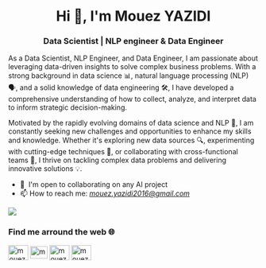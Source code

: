 <h1 align="center">Hi 👋, I'm Mouez YAZIDI</h1>
<h3 align="center">Data Scientist | NLP engineer & Data Engineer</h3>

As a Data Scientist, NLP Engineer, and Data Engineer, I am passionate about leveraging data-driven insights to solve complex business problems. With a strong background in data science 📊, natural language processing (NLP) 🗣️, and a solid knowledge of data engineering 🛠️, I have developed a comprehensive understanding of how to collect, analyze, and interpret data to inform strategic decision-making.

Motivated by the rapidly evolving domains of data science and NLP 🚀, I am constantly seeking new challenges and opportunities to enhance my skills and knowledge. Whether it's exploring new data sources 🔍, experimenting with cutting-edge techniques 🧪, or collaborating with cross-functional teams 🤝, I thrive on tackling complex data problems and delivering innovative solutions 💡.
- 🤝  I'm open to collaborating on any AI project
- 📫 How to reach me: *mouez.yazidi2016@gmail.com*

<a href="https://github.com/Mouez-Yazidi" target="_blank" rel="mouezyazidi"><img
src="https://img.shields.io/github/followers/Mouez-Yazidi?logo=github&style=for-the-badge&color=0891b2&labelColor=1c1917" /></a>


<h3 align="left">Find me arround the web 🌐</h3>
<p align="left">
<a href="https://www.linkedin.com/in/yazidi-mouez-35ba88183/" target="blank"><img align="center" src="https://raw.githubusercontent.com/rahuldkjain/github-profile-readme-generator/master/src/images/icons/Social/linked-in-alt.svg" alt="mouez-yazidi" height="30" width="40" /></a>
<a href="https://medium.com/@mouez.yazidi2016" target="blank"><img align="center" src="https://cdn.icon-icons.com/icons2/2997/PNG/512/medium_logo_icon_187624.png" alt="mouez-yazidi" height="25" width="35" /></a>
<a href="https://huggingface.co/MouezYazidi" target="blank"><img align="center" src="https://huggingface.co/datasets/huggingface/brand-assets/resolve/main/hf-logo.png" alt="mouez-yazidi" height="30" width="40" /></a>
<a href="https://www.youtube.com/channel/UCmJjRKjK6uy7QFxw8Xne8ew" target="blank"><img align="center" src="https://upload.wikimedia.org/wikipedia/commons/e/ef/Youtube_logo.png" alt="mouez-yazidi" height="30" width="40" /></a>
</p>

